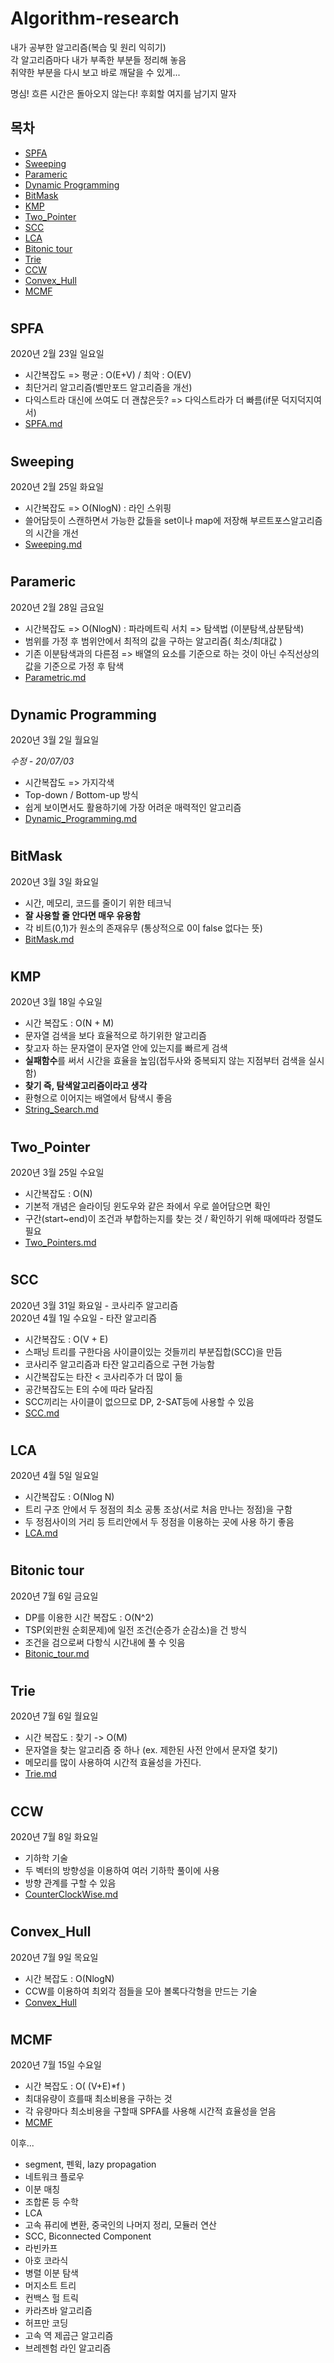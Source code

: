 # Algorithm-research
내가 공부한 알고리즘(복습 및 원리 익히기)  
각 알고리즘마다 내가 부족한 부분들 정리해 놓음  
취약한 부분을 다시 보고 바로 깨달을 수 있게...

명심! 흐른 시간은 돌아오지 않는다! 후회할 여지를 남기지 말자

## 목차

- [SPFA](#SPFA)
- [Sweeping](#Sweeping)
- [Parameric](#Parameric)
- [Dynamic Programming](#Dynamic-Programming)
- [BitMask](#BitMask)
- [KMP](#KMP)
- [Two_Pointer](#Two_Pointer)
- [SCC](#SCC)
- [LCA](#LCA)
- [Bitonic tour](#Bitonic_tour)
- [Trie](#Trie)
- [CCW](#CCW)
- [Convex_Hull](#Convex_Hull)
- [MCMF](#MCMF)

# 

## SPFA
2020년 2월 23일 일요일

- 시간복잡도 => 평균 : O(E+V) / 최악 : O(EV)
- 최단거리 알고리즘(벨만포드 알고리즘을 개선)
- 다익스트라 대신에 쓰여도 더 괜찮은듯? => 다익스트라가 더 빠름(if문 덕지덕지여서)
- [SPFA.md](./SPFA.md)

#

## Sweeping
2020년 2월 25일 화요일

- 시간복잡도 => O(NlogN) : 라인 스위핑
- 쓸어담듯이 스캔하면서 가능한 값들을 set이나 map에 저장해 부르트포스알고리즘의 시간을 개선
- [Sweeping.md](./Sweeping.md)

#

## Parameric
2020년 2월 28일 금요일

- 시간복잡도 => O(NlogN) : 파라메트릭 서치 => 탐색법 (이분탐색,삼분탐색)
- 범위를 가정 후 범위안에서 최적의 값을 구하는 알고리즘( 최소/최대값 )
- 기존 이분탐색과의 다른점 => 배열의 요소를 기준으로 하는 것이 아닌 수직선상의 값을 기준으로 가정 후 탐색
- [Parametric.md](./Parametric.md)

#

## Dynamic Programming
2020년 3월 2일 월요일  

*수정 - 20/07/03*

- 시간복잡도 => 가지각색
- Top-down / Bottom-up 방식
- 쉽게 보이면서도 활용하기에 가장 어려운 매력적인 알고리즘
- [Dynamic_Programming.md](./Dynamic_Programming.md)

#

## BitMask
2020년 3월 3일 화요일

- 시간, 메모리, 코드를 줄이기 위한 테크닉
- **잘 사용할 줄 안다면 매우 유용함**
- 각 비트(0,1)가 원소의 존재유무 (통상적으로 0이 false 없다는 뜻)
- [BitMask.md](./BitMask.md)

# 

## KMP
2020년 3월 18일 수요일

- 시간 복잡도 : O(N + M)
- 문자열 검색을 보다 효율적으로 하기위한 알고리즘
- 찾고자 하는 문자열이 문자열 안에 있는지를 빠르게 검색
- **실패함수**를 써서 시간을 효율을 높임(접두사와 중복되지 않는 지점부터 검색을 실시함)
- **찾기 즉, 탐색알고리즘이라고 생각**
- 환형으로 이어지는 배열에서 탐색시 좋음
- [String_Search.md](./String_Search.md)

# 

## Two_Pointer
2020년 3월 25일 수요일

- 시간복잡도 : O(N)
- 기본적 개념은 슬라이딩 윈도우와 같은 좌에서 우로 쓸어담으면 확인
- 구간(start~end)이 조건과 부합하는지를 찾는 것 / 확인하기 위해 때에따라 정렬도 필요
- [Two_Pointers.md](./Two_Pointers.md)

#  

## SCC
2020년 3월 31일 화요일 - 코사리주 알고리즘  
2020년 4월 1일 수요일 - 타잔 알고리즘

- 시간복잡도 : O(V + E)
- 스패닝 트리를 구한다음 사이클이있는 것들끼리 부분집합(SCC)을 만듬
- 코사리주 알고리즘과 타잔 알고리즘으로 구현 가능함
- 시간복잡도는 타잔 < 코사리주가 더 많이 듦
- 공간복잡도는 E의 수에 따라 달라짐
- SCC끼리는 사이클이 없으므로 DP, 2-SAT등에 사용할 수 있음
- [SCC.md](./SCC.md)
 
# 

## LCA
2020년 4월 5일 일요일

- 시간복잡도 : O(Nlog N)
- 트리 구조 안에서 두 정점의 최소 공통 조상(서로 처음 만나는 정점)을 구함
- 두 정점사이의 거리 등 트리안에서 두 정점을 이용하는 곳에 사용 하기 좋음
- [LCA.md](./LCA.md)

# 

## Bitonic tour
2020년 7월 6일 금요일

- DP를 이용한 시간 복잡도 : O(N^2)
- TSP(외판원 순회문제)에 일전 조건(순증가 순감소)을 건 방식
- 조건을 검으로써 다항식 시간내에 풀 수 잇음
- [Bitonic_tour.md](./Bitonic_tour.md)

# 

## Trie
2020년 7월 6일 월요일

- 시간 복잡도 : 찾기 -> O(M)
- 문자열을 찾는 알고리즘 중 하나 (ex. 제한된 사전 안에서 문자열 찾기)
- 메모리를 많이 사용하여 시간적 효율성을 가진다.
- [Trie.md](./Trie.md)

# 

## CCW
2020년 7월 8일 화요일

- 기하학 기술
- 두 벡터의 방향성을 이용하여 여러 기하학 풀이에 사용
- 방향 관계를 구할 수 있음
- [CounterClockWise.md](./CounterClockWise.md)

# 

## Convex_Hull
2020년 7월 9일 목요일

- 시간 복잡도 : O(NlogN)
- CCW를 이용하여 최외각 점들을 모아 볼록다각형을 만드는 기술
- [Convex_Hull](./Convex_Hull.md)

# 

## MCMF
2020년 7월 15일 수요일

- 시간 복잡도 : O( (V+E)*f )
- 최대유량이 흐를때 최소비용을 구하는 것
- 각 유량마다 최소비용을 구할때 SPFA를 사용해 시간적 효율성을 얻음
- [MCMF](./MCMF.md)


이후...  
- segment, 펜윅, lazy propagation
- 네트워크 플로우
- 이분 매칭
- 조합론 등 수학
- LCA 
- 고속 퓨리에 변환, 중국인의 나머지 정리, 모듈러 연산
- SCC, Biconnected Component
- 라빈카프
- 아호 코라식
- 병렬 이분 탐색
- 머지소트 트리
- 컨백스 헐 트릭
- 카라츠바 알고리즘
- 허프만 코딩
- 고속 역 제곱근 알고리즘
- 브레젠험 라인 알고리즘

